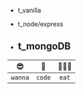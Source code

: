 * t_vanilla

* t_node/express

* t_mongoDB
    -


|😎|🐥|🍳🍔🥤|
|:---:|:---:|:---:|
| `wanna` | `code` | `eat` |


<!--
**wltmdl/wltmdl** is a ✨ _special_ ✨ repository because its `README.md` (this file) appears on your GitHub profile.

Here are some ideas to get you started:

- 🔭 I’m currently working on ...
- 🌱 I’m currently learning ...
- 👯 I’m looking to collaborate on ...
- 🤔 I’m looking for help with ...
- 💬 Ask me about ...
- 📫 How to reach me: ...
- 😄 Pronouns: ...
- ⚡ Fun fact: ...
-->
